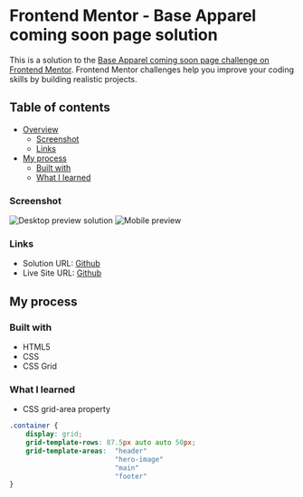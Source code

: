 # Frontend Mentor - Base Apparel coming soon page solution

This is a solution to the [Base Apparel coming soon page challenge on Frontend Mentor](https://www.frontendmentor.io/challenges/base-apparel-coming-soon-page-5d46b47f8db8a7063f9331a0). Frontend Mentor challenges help you improve your coding skills by building realistic projects. 

## Table of contents

- [Overview](#overview)
  - [Screenshot](#screenshot)
  - [Links](#links)
- [My process](#my-process)
  - [Built with](#built-with)
  - [What I learned](#what-i-learned)

### Screenshot

![Desktop preview solution]()
![Mobile preview]()

### Links

- Solution URL: [Github]()
- Live Site URL: [Github]()


## My process

### Built with

- HTML5 
- CSS 
- CSS Grid


### What I learned

- CSS grid-area property

```css
.container {
	display: grid;
	grid-template-rows: 87.5px auto auto 50px;
    grid-template-areas:  "header"
                          "hero-image"
                          "main"
                          "footer"
}
```
